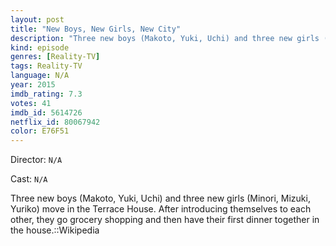 ```yaml
---
layout: post
title: "New Boys, New Girls, New City"
description: "Three new boys (Makoto, Yuki, Uchi) and three new girls (Minori, Mizuki, Yuriko) move in the Terrace House. After introducing themselves to each other, they go grocery shopping and then have their first dinner together in the house.::Wikipedia.."
kind: episode
genres: [Reality-TV]
tags: Reality-TV 
language: N/A
year: 2015
imdb_rating: 7.3
votes: 41
imdb_id: 5614726
netflix_id: 80067942
color: E76F51
---
```

Director: `N/A`  

Cast: `N/A` 

Three new boys (Makoto, Yuki, Uchi) and three new girls (Minori, Mizuki, Yuriko) move in the Terrace House. After introducing themselves to each other, they go grocery shopping and then have their first dinner together in the house.::Wikipedia